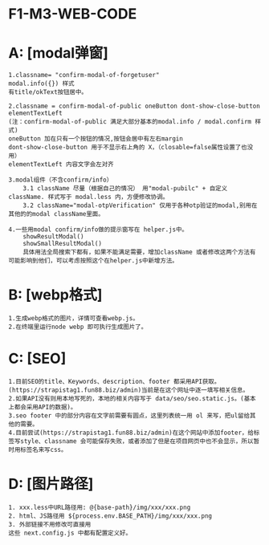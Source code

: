 # F1-M3-WEB-CODE

# A: [modal弹窗]

    1.classname= "confirm-modal-of-forgetuser"
    modal.info({}) 样式
    有title/okText按钮居中。

    2.classname = confirm-modal-of-public oneButton dont-show-close-button elementTextLeft
    (注：confirm-modal-of-public 满足大部分基本的modal.info / modal.confirm 样式)
    oneButton 加在只有一个按钮的情况,按钮会居中有左右margin
    dont-show-close-button 用于不显示右上角的 X，（closable=false属性设置了也没用）
    elementTextLeft 内容文字会左对齐

    3.modal组件（不含confirm/info）
        3.1 className 尽量（根据自己的情况） 用"modal-pubilc" + 自定义className. 样式写于 modal.less 内，方便修改协调。
        3.2 className="modal-otpVerification" 仅用于各种otp验证的modal,别用在其他的的modal className里面。

    4.一些用modal confirm/info做的提示窗写在 helper.js中。
        showResultModal()
        showSmallResultModal()
        具体用法全局搜索下都有，如果不能满足需要，增加className 或者修改这两个方法有可能影响到他们，可以考虑按照这个在helper.js中新增方法。

# B: [webp格式]

    1.生成webp格式的图片，详情可查看webp.js。
    2.在终端里运行node webp 即可执行生成图片了。

# C: [SEO]

    1.目前SEO的title、Keywords、description、footer 都采用API获取。(https://strapistag1.fun88.biz/admin)当前是在这个网址中逐一填写相关信息。
    2.如果API没有则用本地写死的，本地的相关内容写于 data/seo/seo.static.js。(基本上都会采用API的数据)。
    3.seo footer 中的部分内容在文字前需要有圆点，这里列表统一用 ol 来写，把ul留给其他的需要。
    4.目前尝试(https://strapistag1.fun88.biz/admin)在这个网站中添加footer，给标签写style、classname 会可能保存失败，或者添加了但是在项目网页中也不会显示，所以暂时用标签名来写css。

# D: [图片路径]

    1. xxx.less中URL路径用: @{base-path}/img/xxx/xxx.png
    2. html、JS路径用 ${process.env.BASE_PATH}/img/xxx/xxx.png
    3. 外部链接不用修改可直接用
    这些 next.config.js 中都有配置定义好。
